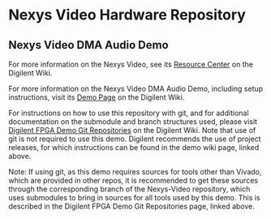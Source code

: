 # Nexys Video Hardware Repository

## Nexys Video DMA Audio Demo

For more information on the Nexys Video, see its [Resource Center](https://reference.digilentinc.com/reference/programmable-logic/nexys-video/start) on the Digilent Wiki.

For more information on the Nexys Video DMA Audio Demo, including setup instructions, visit its [Demo Page](https://reference.digilentinc.com/reference/programmable-logic/nexys-video/demos/dma-audio) on the Digilent Wiki.

For instructions on how to use this repository with git, and for additional documentation on the submodule and branch structures used, please visit [Digilent FPGA Demo Git Repositories](https://reference.digilentinc.com/reference/programmable-logic/documents/git) on the Digilent Wiki. Note that use of git is not required to use this demo. Digilent recommends the use of project releases, for which instructions can be found in the demo wiki page, linked above.

Note: If using git, as this demo requires sources for tools other than Vivado, which are provided in other repos, it is recommended to get these sources through the corresponding branch of the Nexys-Video repository, which uses submodules to bring in sources for all tools used by this demo. This is described in the Digilent FPGA Demo Git Repositories page, linked above.